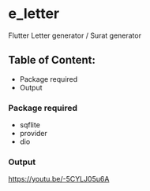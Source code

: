 # e_letter

Flutter Letter generator / Surat generator

## Table of Content:
- Package required
- Output

### Package required
- sqflite
- provider
- dio
### Output
https://youtu.be/-5CYLJ05u6A
